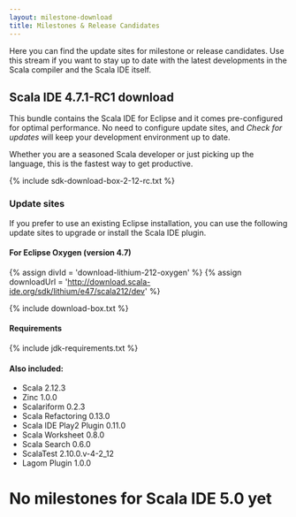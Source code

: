 ```yaml
---
layout: milestone-download
title: Milestones & Release Candidates
---
```


Here you can find the update sites for milestone or release candidates. Use this stream if you want to stay
up to date with the latest developments in the Scala compiler and the Scala IDE itself.

## Scala IDE 4.7.1-RC1 download

This bundle contains the Scala IDE for Eclipse and it comes pre-configured
for optimal performance. No need to configure update sites, and *Check for updates* will keep your
development environment up to date.

Whether you are a seasoned Scala developer or just picking up the language, this is the fastest way to get productive.

{% include sdk-download-box-2-12-rc.txt %}

### Update sites

If you prefer to use an existing Eclipse installation, you can use the following update sites to upgrade or install the Scala IDE plugin.

#### For Eclipse Oxygen (version 4.7)

{% assign divId = 'download-lithium-212-oxygen' %}
{% assign downloadUrl = 'http://download.scala-ide.org/sdk/lithium/e47/scala212/dev' %}

{% include download-box.txt %}

#### Requirements
{% include jdk-requirements.txt %}

#### Also included:

* Scala 2.12.3
* Zinc 1.0.0
* Scalariform 0.2.3
* Scala Refactoring 0.13.0
* Scala IDE Play2 Plugin 0.11.0
* Scala Worksheet 0.8.0
* Scala Search 0.6.0
* ScalaTest 2.10.0.v-4-2_12
* Lagom Plugin 1.0.0

# No milestones for Scala IDE 5.0 yet
